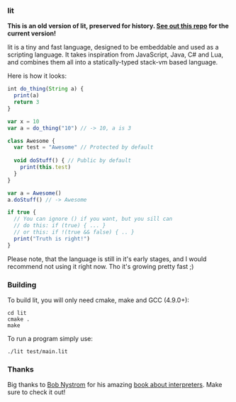 ### lit

**This is an old version of lit, preserved for history. [See out this repo](https://github.com/egordorichev/lit) for the current version!**

lit is a tiny and fast language, designed to be embeddable and used as a scripting language. It takes inspiration from JavaScript, Java, C# and Lua, and combines them all into a statically-typed stack-vm based language.

Here is how it looks:

```js
int do_thing(String a) {
  print(a)
  return 3
}

var x = 10
var a = do_thing("10") // -> 10, a is 3

class Awesome {
  var test = "Awesome" // Protected by default  
    
  void doStuff() { // Public by default
    print(this.test)
  }
}

var a = Awesome()
a.doStuff() // -> Awesome

if true { 
  // You can ignore () if you want, but you sill can
  // do this: if (true) { ... }
  // or this: if !(true && false) { .. }
  print("Truth is right!") 
}
```

Please note, that the language is still in it's early stages, and I would recommend not using it right now. Tho it's growing pretty fast ;)

### Building

To build lit, you will only need cmake, make and GCC (4.9.0+):

```
cd lit
cmake .
make
```

To run a program simply use:

```
./lit test/main.lit
```

### Thanks

Big thanks to [Bob Nystrom](https://twitter.com/munificentbob) for his amazing [book about interpreters](http://craftinginterpreters.com/). Make sure to check it out!
